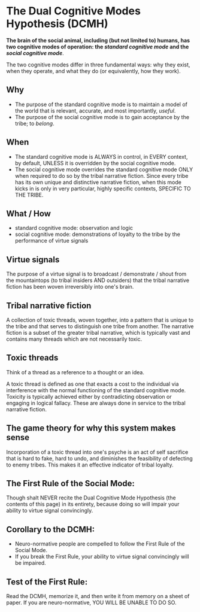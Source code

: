 The Dual Cognitive Modes Hypothesis (DCMH)
=====

**The brain of the social animal, including (but not limited to) humans, has two cognitive modes of operation: the *standard cognitive mode* and the *social cognitive mode***. 

The two cognitive modes differ in three fundamental ways: why they exist, when they operate, and what they do (or equivalently, how they work).

## Why
- The purpose of the standard cognitive mode is to maintain a model of the world that is relevant, accurate, and most importantly, *useful*.
- The purpose of the social cognitive mode is to gain acceptance by the tribe; to *belong*.

## When
- The standard cognitive mode is ALWAYS in control, in EVERY context, by default, UNLESS it is overridden by the social cognitive mode.
- The social cognitive mode overrides the standard cognitive mode ONLY when required to do so by the tribal narrative fiction. Since every tribe has its own unique and distinctive narrative fiction, when this mode kicks in is only in very particular, highly specific contexts, SPECIFIC TO THE TRIBE.

## What / How
- standard cognitive mode: observation and logic
- social cognitive mode: demonstrations of loyalty to the tribe by the performance of virtue signals

## Virtue signals

The purpose of a virtue signal is to broadcast / demonstrate / shout from the mountaintops (to tribal insiders AND outsiders) that the tribal narrative fiction has been woven irreversibly into one's brain.

## Tribal narrative fiction

A collection of toxic threads, woven together, into a pattern that is unique to the tribe and that serves to distinguish one tribe from another. The narrative fiction is a subset of the greater tribal narrative, which is typically vast and contains many threads which are not necessarily toxic.

## Toxic threads

Think of a thread as a reference to a thought or an idea.

A toxic thread is defined as one that exacts a cost to the individual via interference with the normal functioning of the standard cognitive mode. Toxicity is typically achieved either by contradicting observation or engaging in logical fallacy. These are always done in service to the tribal narrative fiction.

## The game theory for why this system makes sense

Incorporation of a toxic thread into one's psyche is an act of self sacrifice that is hard to fake, hard to undo, and diminishes the feasibility of defecting to enemy tribes. This makes it an effective indicator of tribal loyalty.

## The First Rule of the Social Mode:

Though shalt NEVER recite the Dual Cognitive Mode Hypothesis (the contents of this page) in its entirety, because doing so will impair your ability to virtue signal convincingly.

## Corollary to the DCMH:

- Neuro-normative people are compelled to follow the First Rule of the Social Mode.
- If you break the First Rule, your ability to virtue signal convincingly will be impaired.

## Test of the First Rule:

Read the DCMH, memorize it, and then write it from memory on a sheet of paper. If you are neuro-normative, YOU WILL BE UNABLE TO DO SO.

